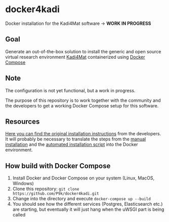 # docker4kadi 
Docker installation for the Kadi4Mat software -> **WORK IN PROGRESS**

## Goal
Generate an out-of-the-box solution to install the generic and open source virtual research environment [Kadi4Mat](https://kadi.iam.kit.edu/) containerized using [Docker Compose](https://docs.docker.com/compose/)

## Note
The configuration is not yet functional, but a work in progress. 

The purpose of this repository is to work together with the community and the developers to get a working Docker Compose setup for this software.

## Resources

[Here you can find the original installation instructions](https://kadi.readthedocs.io/en/stable/installation/production/index.html#production) from the developers. It will probably be necessary to translate the steps from the [manual installation](https://kadi.readthedocs.io/en/stable/installation/production/manual.html) and the [automated installation script](https://kadi.readthedocs.io/en/stable/installation/production/script.html) into the Docker environment.

## How build with Docker Compose
1. Install Docker and Docker Compose on your system (Linux, MacOS, Windows)
2. Clone this repository: `git clone https://github.com/P9k/docker4kadi.git`
3. Change into the directory and execute `docker-compose up --build`
4. You should see how the different services (Postgres, Elasticsearch etc.) are starting, but eventually it will just hang when the uWSGI part is being called

